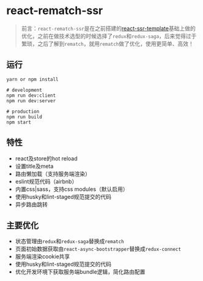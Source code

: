 # react-rematch-ssr
> 前言：`react-rematch-ssr`是在之前搭建的[react-ssr-template](https://github.com/Kim09AI/react-ssr-template)基础上做的优化，之前在做技术选型的时候选择了`redux`和`redux-saga`，后来觉得过于繁琐，之后了解到`rematch`，就用`rematch`做了优化，使用更简单、高效！

## 运行
```
yarn or npm install

# development
npm run dev:client
npm run dev:server

# production
npm run build
npm start
```

## 特性
- react及store的hot reload
- 设置title及meta
- 路由懒加载（支持服务端渲染）
- eslint规范代码（airbnb）
- 内置css|sass，支持css modules（默认启用）
- 使用husky和lint-staged规范提交的代码
- 异步路由跳转

## 主要优化
- 状态管理由`redux`和`redux-saga`替换成`rematch`
- 页面初始数据获取由`react-async-bootstrapper`替换成`redux-connect`
- 服务端渲染cookie共享
- 使用husky和lint-staged规范提交的代码
- 优化开发环境下获取服务端bundle逻辑，简化路由配置
